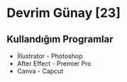 # Devrim Günay [23]


## Kullandığım Programlar

- İllustrator - Photoshop
- After Effect - Premier Pro
- Canva - Capcut 